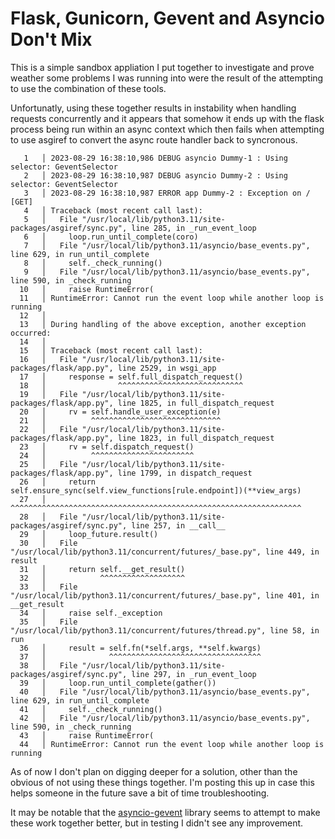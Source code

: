 # Flask, Gunicorn, Gevent and Asyncio Don't Mix

This is a simple sandbox appliation I put together to investigate and prove weather some problems I was running into were the result of the attempting to use the combination of these tools.

Unfortunatly, using these together results in instability when handling requests concurrently and it appears that somehow it ends up with the flask process being run within an async context which then fails when attempting to use asgiref to convert the async route handler back to syncronous.


``` shell
   1   │ 2023-08-29 16:38:10,986 DEBUG asyncio Dummy-1 : Using selector: GeventSelector
   2   │ 2023-08-29 16:38:10,987 DEBUG asyncio Dummy-2 : Using selector: GeventSelector
   3   │ 2023-08-29 16:38:10,987 ERROR app Dummy-2 : Exception on / [GET]
   4   │ Traceback (most recent call last):
   5   │   File "/usr/local/lib/python3.11/site-packages/asgiref/sync.py", line 285, in _run_event_loop
   6   │     loop.run_until_complete(coro)
   7   │   File "/usr/local/lib/python3.11/asyncio/base_events.py", line 629, in run_until_complete
   8   │     self._check_running()
   9   │   File "/usr/local/lib/python3.11/asyncio/base_events.py", line 590, in _check_running
  10   │     raise RuntimeError(
  11   │ RuntimeError: Cannot run the event loop while another loop is running
  12   │
  13   │ During handling of the above exception, another exception occurred:
  14   │
  15   │ Traceback (most recent call last):
  16   │   File "/usr/local/lib/python3.11/site-packages/flask/app.py", line 2529, in wsgi_app
  17   │     response = self.full_dispatch_request()
  18   │                ^^^^^^^^^^^^^^^^^^^^^^^^^^^^
  19   │   File "/usr/local/lib/python3.11/site-packages/flask/app.py", line 1825, in full_dispatch_request
  20   │     rv = self.handle_user_exception(e)
  21   │          ^^^^^^^^^^^^^^^^^^^^^^^^^^^^^
  22   │   File "/usr/local/lib/python3.11/site-packages/flask/app.py", line 1823, in full_dispatch_request
  23   │     rv = self.dispatch_request()
  24   │          ^^^^^^^^^^^^^^^^^^^^^^^
  25   │   File "/usr/local/lib/python3.11/site-packages/flask/app.py", line 1799, in dispatch_request
  26   │     return self.ensure_sync(self.view_functions[rule.endpoint])(**view_args)
  27   │            ^^^^^^^^^^^^^^^^^^^^^^^^^^^^^^^^^^^^^^^^^^^^^^^^^^^^^^^^^^^^^^^^^
  28   │   File "/usr/local/lib/python3.11/site-packages/asgiref/sync.py", line 257, in __call__
  29   │     loop_future.result()
  30   │   File "/usr/local/lib/python3.11/concurrent/futures/_base.py", line 449, in result
  31   │     return self.__get_result()
  32   │            ^^^^^^^^^^^^^^^^^^^
  33   │   File "/usr/local/lib/python3.11/concurrent/futures/_base.py", line 401, in __get_result
  34   │     raise self._exception
  35   │   File "/usr/local/lib/python3.11/concurrent/futures/thread.py", line 58, in run
  36   │     result = self.fn(*self.args, **self.kwargs)
  37   │              ^^^^^^^^^^^^^^^^^^^^^^^^^^^^^^^^^^
  38   │   File "/usr/local/lib/python3.11/site-packages/asgiref/sync.py", line 297, in _run_event_loop
  39   │     loop.run_until_complete(gather())
  40   │   File "/usr/local/lib/python3.11/asyncio/base_events.py", line 629, in run_until_complete
  41   │     self._check_running()
  42   │   File "/usr/local/lib/python3.11/asyncio/base_events.py", line 590, in _check_running
  43   │     raise RuntimeError(
  44   │ RuntimeError: Cannot run the event loop while another loop is running
```

As of now I don't plan on digging deeper for a solution, other than the obvious of not using these things together.  I'm posting this up in case this helps someone in the future save a bit of time troubleshooting.

It may be notable that the [asyncio-gevent](https://pypi.org/project/asyncio-gevent/) library seems to attempt to make these work together better, but in testing I didn't see any improvement.
